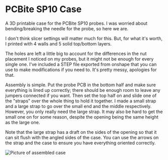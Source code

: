 # PCBite SP10 Case

A 3D printable case for the PCBite SP10 probes. I was worried about bending/breaking the needle for the probe, so here we are.

I don't think slicer settings will matter much for this. But, for what it's worth, I printed with 4 walls and 5 solid top/bottom layers.

The holes are left a little big to account for the differences in the nut placement I noticed on my probes, but it might not be enough for every single one.
I've included a STEP file exported from onshape that you can use to make modifications if you need to. It's pretty messy, apologies for that.

Assembly is simple. Put the probe PCB in the bottom half and make sure everything is lined up correctly; there should be enough room to leave any jumpers connected if you want. Then set the top half on and slide one of the "straps" over the whole thing to hold it together. I made a small strap and a large strap to go over the small end and the middle respectively. However, you only really need the large strap. It may also be hard to get the small one on for some reason, despite the opening being the same height as the large one.

Note that the large strap has a draft on the sides of the opening so that it can sit flush with the angled sides of the case. You can use the arrows on the strap and the case to ensure you have everything oriented correctly.

![Picture of assembled case](https://pbs.twimg.com/media/Ejxs1yNU0AEe93F?format=jpg&name=900x900)
